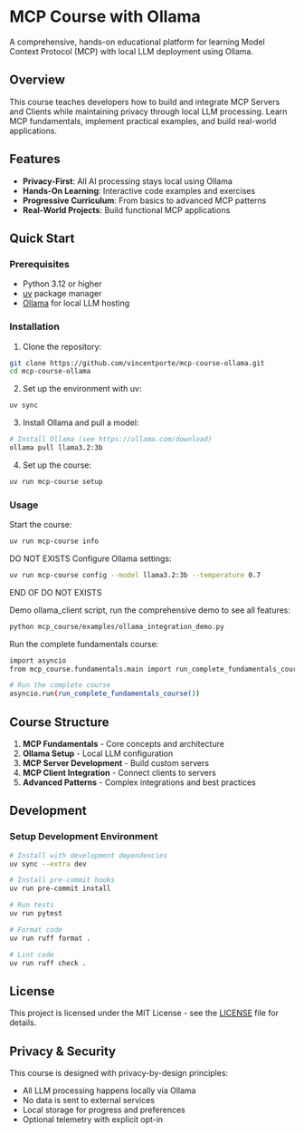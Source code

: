 # MCP Course with Ollama

A comprehensive, hands-on educational platform for learning Model Context Protocol (MCP) with local LLM deployment using Ollama.

## Overview

This course teaches developers how to build and integrate MCP Servers and Clients while maintaining privacy through local LLM processing. Learn MCP fundamentals, implement practical examples, and build real-world applications.

## Features

- **Privacy-First**: All AI processing stays local using Ollama
- **Hands-On Learning**: Interactive code examples and exercises
- **Progressive Curriculum**: From basics to advanced MCP patterns
- **Real-World Projects**: Build functional MCP applications

## Quick Start

### Prerequisites

- Python 3.12 or higher
- [uv](https://docs.astral.sh/uv/) package manager
- [Ollama](https://ollama.com/) for local LLM hosting

### Installation

1. Clone the repository:
```bash
git clone https://github.com/vincentporte/mcp-course-ollama.git
cd mcp-course-ollama
```

2. Set up the environment with uv:
```bash
uv sync
```

3. Install Ollama and pull a model:
```bash
# Install Ollama (see https://ollama.com/download)
ollama pull llama3.2:3b
```

4. Set up the course:
```bash
uv run mcp-course setup
```

### Usage

Start the course:
```bash
uv run mcp-course info
```

DO NOT EXISTS
Configure Ollama settings:
```bash
uv run mcp-course config --model llama3.2:3b --temperature 0.7
```
END OF DO NOT EXISTS


Demo ollama_client script, run the comprehensive demo to see all features:
```bash
python mcp_course/examples/ollama_integration_demo.py
```

Run the complete fundamentals course:
```bash
import asyncio
from mcp_course.fundamentals.main import run_complete_fundamentals_course

# Run the complete course
asyncio.run(run_complete_fundamentals_course())
```

## Course Structure

1. **MCP Fundamentals** - Core concepts and architecture
2. **Ollama Setup** - Local LLM configuration
3. **MCP Server Development** - Build custom servers
4. **MCP Client Integration** - Connect clients to servers
5. **Advanced Patterns** - Complex integrations and best practices

## Development

### Setup Development Environment

```bash
# Install with development dependencies
uv sync --extra dev

# Install pre-commit hooks
uv run pre-commit install

# Run tests
uv run pytest

# Format code
uv run ruff format .

# Lint code
uv run ruff check .
```

## License

This project is licensed under the MIT License - see the [LICENSE](LICENSE) file for details.

## Privacy & Security

This course is designed with privacy-by-design principles:
- All LLM processing happens locally via Ollama
- No data is sent to external services
- Local storage for progress and preferences
- Optional telemetry with explicit opt-in
